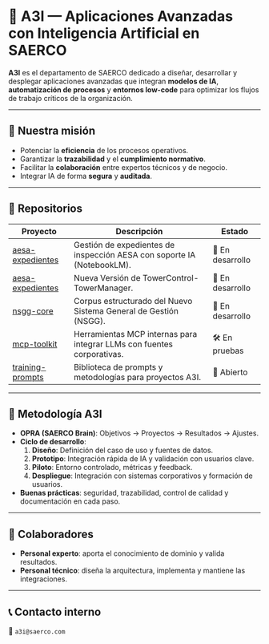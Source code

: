 # 🧠 A3I — Aplicaciones Avanzadas con Inteligencia Artificial en SAERCO

**A3I** es el departamento de SAERCO dedicado a diseñar, desarrollar y desplegar aplicaciones avanzadas que integran **modelos de IA**, **automatización de procesos** y **entornos low-code** para optimizar los flujos de trabajo críticos de la organización.

---

## 🎯 Nuestra misión
- Potenciar la **eficiencia** de los procesos operativos.
- Garantizar la **trazabilidad** y el **cumplimiento normativo**.
- Facilitar la **colaboración** entre expertos técnicos y de negocio.
- Integrar IA de forma **segura** y **auditada**.

---

## 📂 Repositorios

| Proyecto | Descripción | Estado |
|----------|-------------|--------|
| [aesa-expedientes](https://github.com/a3i-saerco/iaesa) | Gestión de expedientes de inspección AESA con soporte IA (NotebookLM). | 🚀 En desarrollo |
| [aesa-expedientes](https://github.com/a3i-saerco/tm-tc) | Nueva Versión de TowerControl-TowerManager. | 🚀 En desarrollo |
| [nsgg-core](https://github.com/a3i-saerco/nsgg) | Corpus estructurado del Nuevo Sistema General de Gestión (NSGG). | 🚀 En desarrollo |
| [mcp-toolkit](https://github.com/A3I/mcp-toolkit) | Herramientas MCP internas para integrar LLMs con fuentes corporativas. | 🛠️ En pruebas |
| [training-prompts](https://github.com/A3I/training-prompts) | Biblioteca de prompts y metodologías para proyectos A3I. | 📓 Abierto |

---

## 📜 Metodología A3I
- **OPRA (SAERCO Brain)**: Objetivos → Proyectos → Resultados → Ajustes.
- **Ciclo de desarrollo**:
  1. **Diseño**: Definición del caso de uso y fuentes de datos.
  2. **Prototipo**: Integración rápida de IA y validación con usuarios clave.
  3. **Piloto**: Entorno controlado, métricas y feedback.
  4. **Despliegue**: Integración con sistemas corporativos y formación de usuarios.
- **Buenas prácticas**: seguridad, trazabilidad, control de calidad y documentación en cada paso.

---

## 👥 Colaboradores
- **Personal experto**: aporta el conocimiento de dominio y valida resultados.
- **Personal técnico**: diseña la arquitectura, implementa y mantiene las integraciones.

---

## 📞 Contacto interno
📧 `a3i@saerco.com`


